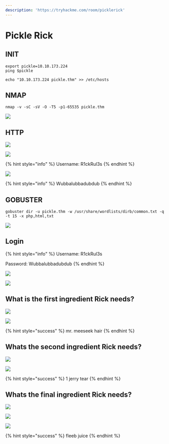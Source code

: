 ```yaml
---
description: 'https://tryhackme.com/room/picklerick'
---
```


# Pickle Rick

## INIT

```text
export pickle=10.10.173.224
ping $pickle

echo "10.10.173.224 pickle.thm" >> /etc/hosts
```

## NMAP

```text
nmap -v -sC -sV -O -T5 -p1-65535 pickle.thm
```

![](../.gitbook/assets/image%20%28425%29.png)

## HTTP

![](../.gitbook/assets/image%20%28384%29.png)

![](../.gitbook/assets/image%20%28392%29.png)

{% hint style="info" %}
Username: R1ckRul3s
{% endhint %}

![](../.gitbook/assets/image%20%28440%29.png)

{% hint style="info" %}
Wubbalubbadubdub
{% endhint %}

## GOBUSTER

```text
gobuster dir -u pickle.thm -w /usr/share/wordlists/dirb/common.txt -q -t 15 -x php,html,txt
```

![](../.gitbook/assets/image%20%28427%29.png)

## Login

{% hint style="info" %}
Username: R1ckRul3s

Password: Wubbalubbadubdub
{% endhint %}

![](../.gitbook/assets/image%20%28418%29.png)

![](../.gitbook/assets/image%20%28401%29.png)

## What is the first ingredient Rick needs?

![](../.gitbook/assets/image%20%28426%29.png)

![](../.gitbook/assets/image%20%28378%29.png)

{% hint style="success" %}
mr. meeseek hair
{% endhint %}

## Whats the second ingredient Rick needs?

![](../.gitbook/assets/image%20%28388%29.png)

![](../.gitbook/assets/image%20%28438%29.png)

{% hint style="success" %}
1 jerry tear
{% endhint %}

## Whats the final ingredient Rick needs?

![](../.gitbook/assets/image%20%28387%29.png)

![](../.gitbook/assets/image%20%28421%29.png)

![](../.gitbook/assets/image%20%28408%29.png)

{% hint style="success" %}
fleeb juice
{% endhint %}


